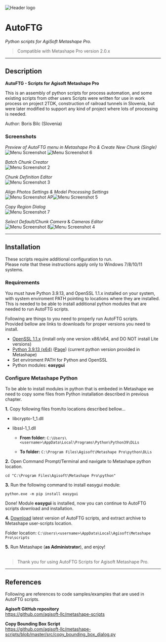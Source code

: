 ![Header logo](AutoFTG/doc/GitHub_repo_card_small.png)

# AutoFTG

*Python scripts for AgiSoft Metashape Pro.* 


> Compatible with Metashape Pro version 2.0.x


---

## Description

**AutoFTG - Scripts for Agisoft Metashape Pro**

This is an assembly of python scripts for process automation, and some existing scripts from other users
Scripts were written for use in work process on project 2TDK, construction of railroad tunnels in Slovenia, but were later modified to support any kind of project where lots of processing is needed.


Author: Boris Bilc (Slovenia)


### Screenshots

*Preview of AutoFTG menu in Metashape Pro & Create New Chunk (Single)*<br>
![Menu Screenshot](AutoFTG/doc/menu_preview.jpg "Preview of AutoFTG menu in Metashape Pro")
![Menu Screenshot 6](AutoFTG/doc/menu_preview6.jpg "Create New Chunk (Single)")<br>

*Batch Chunk Creator*<br>
![Menu Screenshot 2](AutoFTG/doc/menu_preview2.jpg "Batch Chunk Creator")<br>

*Chunk Definition Editor*<br>
![Menu Screenshot 3](AutoFTG/doc/menu_preview3.jpg "Chunk Definition Editor")<br>

*Align Photos Settings & Model Processing Settings*<br>
![Menu Screenshot AP](AutoFTG/doc/menu_preview_AlignPhotosSet.jpg "Align Photos Settings")![Menu Screenshot 5](AutoFTG/doc/menu_preview5.jpg "Model Processing Settings")<br>

*Copy Region Dialog*<br>
![Menu Screenshot 7](AutoFTG/doc/menu_preview7.jpg "Copy Region Dialog")<br>

*Select Default/Chunk Camera* & *Cameras Editor*<br>
![Menu Screenshot 8](AutoFTG/doc/menu_preview8.jpg "Select Default/Chunk Camera")![Menu Screenshot 4](AutoFTG/doc/menu_preview4.jpg "Cameras Editor")<br>



---

## Installation

These scripts require additional configuration to run.<br>
Please note that these instructions apply only to Windows 7/8/10/11 systems.

### Requirements

You must have Python 3.9.13, and OpenSSL 1.1.x installed on your system, with system enviroment PATH pointing to locations where they are installed. This is needed to be able to install additional python modules that are needed to run AutoFTG scripts.

Following are things to you need to properly run AutoFTG scripts.<br>
Provided bellow are links to downloads for proper versions you need to install.

- [OpenSSL 1.1.x](https://slproweb.com/products/Win32OpenSSL.html) (install only one version x86/x64, and DO NOT install Lite versions)
- [Python 3.9.13 (x64)](https://www.python.org/ftp/python/3.9.13/python-3.9.13-amd64.exe) ([Page](https://www.python.org/downloads/release/python-3913/)) (current python version provided in Metashape)
- Set enviroment PATH for Python and OpenSSL
- Python modules: **easygui**

### Configure Metashape Python

To be able to install modules in python that is embeded in Metashape we need to copy some files from Python installation described in previous chapter.

**1.** Copy following files from/to locations described bellow...

- libcrypto-1_1.dll
- libssl-1_1.dll

  - **From folder:** `C:\Users\<username>\AppData\Local\Programs\Python\Python39\DLLs`

  - **To folder:** `C:\Program Files\Agisoft\Metashape Pro\python\DLLs`

**2.** Open Command Prompt/Terminal and navigate to Metashape python location.

`cd "C:\Program Files\Agisoft\Metashape Pro\python"`

**3.** Run the following command to install easygui module:

`python.exe -m pip install easygui`

Done! Module **easygui** is installed, now you can continue to AutoFTG scripts download and installation.

**4.** [Download](https://github.com/bilkos/AutoFTG-Scripts_Metashape-Pro/releases) latest version of AutoFTG scripts, and extract archive to Metashape user-scripts location.

Folder location: `C:\Users\<username>\AppData\Local\Agisoft\Metashape Pro\scripts`

**5.** Run Metashape (**as Administrator**), and enjoy!
<br><br>

> Thank you for using AutoFTG Scripts for Agisoft Metashape Pro.

---

## References

Following are references to code samples/examples that are used in AutoFTG scripts.

**Agisoft GitHub repository**<br>
https://github.com/agisoft-llc/metashape-scripts

**Copy Bounding Box Script**<br>
https://github.com/agisoft-llc/metashape-scripts/blob/master/src/copy_bounding_box_dialog.py

